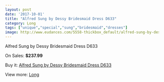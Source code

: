 ```yaml
---
layout: post
date: '2017-10-01'
title: "Alfred Sung by Dessy Bridesmaid Dress D633"
category: Long
tags: ["unique","special","sung","bridesmaid","dresses"]
image: http://www.eudances.com/5558-thickbox_default/alfred-sung-by-dessy-bridesmaid-dress-d633.jpg
---
```

Alfred Sung by Dessy Bridesmaid Dress D633

On Sales: **$237.99**
<a href="https://www.eudances.com/en/long/1913-alfred-sung-by-dessy-bridesmaid-dress-d633.html"><amp-img layout="responsive" width="600" height="600" src="//www.eudances.com/5558-thickbox_default/alfred-sung-by-dessy-bridesmaid-dress-d633.jpg" alt="Alfred Sung by Dessy Bridesmaid Dress D633 0" /></a>
<a href="https://www.eudances.com/en/long/1913-alfred-sung-by-dessy-bridesmaid-dress-d633.html"><amp-img layout="responsive" width="600" height="600" src="//www.eudances.com/5559-thickbox_default/alfred-sung-by-dessy-bridesmaid-dress-d633.jpg" alt="Alfred Sung by Dessy Bridesmaid Dress D633 1" /></a>

Buy it: [Alfred Sung by Dessy Bridesmaid Dress D633](https://www.eudances.com/en/long/1913-alfred-sung-by-dessy-bridesmaid-dress-d633.html "Alfred Sung by Dessy Bridesmaid Dress D633")

View more: [Long](https://www.eudances.com/en/21-long "Long")